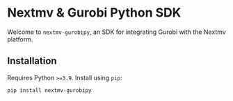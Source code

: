 # Nextmv & Gurobi Python SDK

Welcome to `nextmv-gurobipy`, an SDK for integrating Gurobi with the Nextmv
platform.

## Installation

Requires Python `>=3.9`. Install using `pip`:

```bash
pip install nextmv-gurobipy
```
